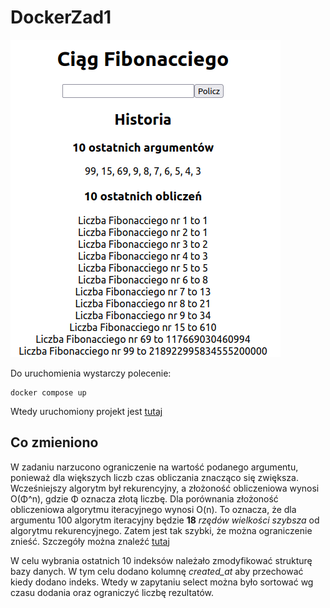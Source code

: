 # DockerZad1

<img alt="Działająca aplikacja" src="./screen.png" />

Do uruchomienia wystarczy polecenie:
```
docker compose up
```
Wtedy uruchomiony projekt jest [tutaj](http://localhost:3050)

## Co zmieniono
W zadaniu narzucono ograniczenie na wartość podanego argumentu, ponieważ dla większych liczb czas obliczania znacząco się zwiększa. Wcześniejszy algorytm był rekurencyjny, a złożoność obliczeniowa wynosi O(Φ^n), gdzie Φ oznacza złotą liczbę. Dla porównania złożoność obliczeniowa algorytmu iteracyjnego wynosi O(n). To oznacza, że dla argumentu 100 algorytm iteracyjny będzie **18** *rzędów wielkości szybsza* od algorytmu rekurencyjnego. Zatem jest tak szybki, że można ograniczenie znieść. Szczegóły można znaleźć [tutaj](https://www.baeldung.com/cs/fibonacci-computational-complexity")

W celu wybrania ostatnich 10 indeksów należało zmodyfikować strukturę bazy danych. W tym celu dodano kolumnę *created_at* aby przechować kiedy dodano indeks. Wtedy w zapytaniu select można było sortować wg czasu dodania oraz ograniczyć liczbę rezultatów.
